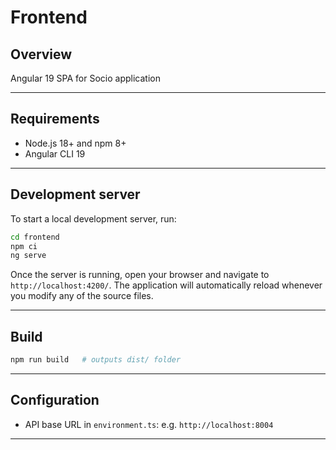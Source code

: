 # Frontend

## Overview

Angular 19 SPA for Socio application

---

## Requirements

* Node.js 18+ and npm 8+
* Angular CLI 19

---

## Development server

To start a local development server, run:

```bash
cd frontend
npm ci
ng serve
```

Once the server is running, open your browser and navigate to `http://localhost:4200/`. The application will automatically reload whenever you modify any of the source files.

---

## Build

```bash
npm run build   # outputs dist/ folder
```

---


## Configuration

* API base URL in `environment.ts`: e.g. `http://localhost:8004`

---
